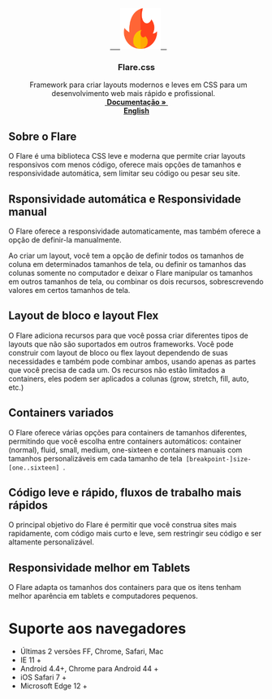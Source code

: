 <p align = "center">
  <a href="https://nythrox.github.io/Flare.css-Docs/examples/LANDING-PAGE/index.html">
    <img src = "https://github.com/nythrox/Flare.css-Docs/blob/master/logo-cropped.png" alt = "Logotipo do sinalizador" width = "80">
  </a>
</p>
<h3 align = "center"> Flare.css </h3>
<p align = "center">
  Framework para criar layouts modernos e leves em CSS para um desenvolvimento web mais rápido e profissional.
  <br>
  <a href="https://github.com/nythrox/Flare.css-Docs/blob/master/README.pt.md"> <B> Documentação »</B> </a>
  <br>
  <a href="https://github.com/nythrox/Flare.css/"><B>English</B></a>
</p>

<p align = "center">
</p>
<h2> Sobre o Flare </h2>
O Flare é uma biblioteca CSS leve e moderna que permite criar layouts responsivos com menos código, oferece mais opções de tamanhos e responsividade automática, sem limitar seu código ou pesar seu site.
<h2> Rsponsividade automática e Responsividade manual </h2>
<p>
O Flare oferece a responsividade automaticamente, mas também oferece a opção de definir-la manualmente.
</p>
<p> Ao criar um layout, você tem a opção de definir todos os tamanhos de coluna em determinados tamanhos de tela, ou definir os tamanhos das colunas somente no computador e deixar o Flare manipular os tamanhos em outros tamanhos de tela, ou combinar os dois recursos, sobrescrevendo valores em certos tamanhos de tela. </p>

<h2> Layout de bloco e layout Flex </h2>
<p> O Flare adiciona recursos para que você possa criar diferentes tipos de layouts que não são suportados em outros frameworks. Você pode construir com layout de bloco ou flex layout dependendo de suas necessidades e também pode combinar ambos, usando apenas as partes que você precisa de cada um. Os recursos não estão limitados a containers, eles podem ser aplicados a colunas (grow, stretch, fill, auto, etc.) </p>

<h2> Containers variados </h2>
<p> O Flare oferece várias opções para containers de tamanhos diferentes, permitindo que você escolha entre containers automáticos: container (normal), fluid, small, medium, one-sixteen e containers manuais com tamanhos personalizáveis ​​em cada tamanho de tela<code> [breakpoint-]size-[one..sixteen] </code>. </p>

<h2> Código leve e rápido, fluxos de trabalho mais rápidos </h1>
<p> O principal objetivo do Flare é permitir que você construa sites mais rapidamente, com código mais curto e leve, sem restringir seu código e ser altamente personalizável. </p>

<h2> Responsividade melhor em Tablets </h2>
<p> O Flare adapta os tamanhos dos containers para que os itens tenham melhor aparência em tablets e computadores pequenos. </p>
<h1> Suporte aos navegadores </h1>
<ul>
<li> Últimas 2 versões FF, Chrome, Safari, Mac </li>
<li> IE 11 + </li>
<li> Android 4.4+, Chrome para Android 44 + </li>
<li> iOS Safari 7 + </li>
<li> Microsoft Edge 12 + </li>
</ul>